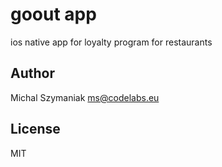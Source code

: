 # goout app
ios native app for loyalty program for restaurants

## Author
Michal Szymaniak ms@codelabs.eu
## License
MIT
